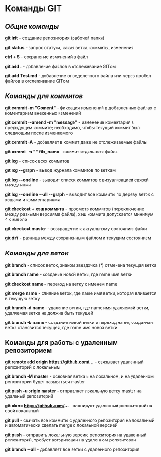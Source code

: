 # Команды GIT

## *Общие команды*

**git init** - создание репозитория (рабочей папки)

**git status** - запрос статуса, какая ветка, коммиты, изменения

**ctrl + S** - сохранение изменений в файл

**git add .** - добавление файлов в отслеживание GITом

**git add Test.md** - добавление определенного файла или через пробел файлов в отслеживание GITом

## *Команды для коммитов*

**git commit -m "Coment"** - фиксация изменений в добавленных файлах с коментарием внесенных изменений

**git commit --amend -m "message"** - изменение коментария в предыдущем коммите; необходимо, чтобы текущий коммит был следующим после изменяемого

**git commit -A** - добавляет в коммит даже не отслеживаемые файлы

**git commi -m "" file_name** - коммит отдельного файла

**git log** - список всех коммитов

**git log --graph** - вывод журнала коммитов по веткам

**git log --oneline** - выводит список коммитов с визуализацией связей между ними

**git log --oneline --all --graph** - выводит все коммиты по дереву веток с хэшами и комментариями

**git checkout + хэш коммита** - просмотр коммитов (переключение между разными версиями файла), хэш коммита допускается минимум 4 символа

**git checkout master** - возвращение к актуальному состоянию файла

**git diff** - разница между сохраненным файлом и текущим состоянием

## *Команды для веток*

**git branch** - список веток, знаком звездочка (*) отмечена текущая ветка

**git branch name** - создание новой ветки, где name имя ветки

**git checkout name** - переход на ветку с именем name

**git merge name** - слияние веток, где name имя ветки, которая вливается в текущую ветку

**git branch -d name** - удаление ветки, где name имя удаляемой ветки, удаляемая ветка не должна быть текущей

**git branch -b name** - создание новой ветки и переход на ее, созданная ветка становится текущей, где name имя новой ветки

## Команды для работы с удаленным репозиторием

**git remote add origin https://github.com/...** - связывает удаленный репозиторий с локальным

**git branch -M master** - основная ветка и на локальном, и на удаленном репозитории будет называться master

**git push -u origin master** - отправляет локальную ветку master на удаленый репозиторий

**git clone https://github.com/...** - клонирует удаленный репозиторий на свой локальный

**git pull** - скачать все коммиты с удаленного репозитория на локальный и автоматически сделать merge с локальной версией

**git push** - отправить локальную версию репозитория на удаленный репозиторий, требует авторизации на удаленном репозитории

**git branch --all** - добавляет все ветки с удаленного репозитория